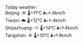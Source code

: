Today weather:  
Beijing: ☀️   🌡️+11°C 🌬️←4km/h  
Tianjin: ☁️   🌡️+12°C 🌬️←4km/h  
Shijiazhuang: ⛅️  🌡️+14°C 🌬️↖4km/h  
Tangshan: ☀️   🌡️+10°C 🌬️↖9km/h  
